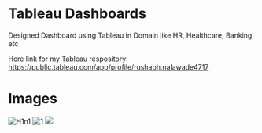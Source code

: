 
# Tableau Dashboards
Designed Dashboard using Tableau in Domain like HR, Healthcare, Banking, etc

Here link for my Tableau respository:
https://public.tableau.com/app/profile/rushabh.nalawade4717

# Images
![H1n1](https://user-images.githubusercontent.com/95271399/156520265-5217c9f0-73a6-4244-8721-34cc61b19710.PNG)
![1](https://user-images.githubusercontent.com/95271399/156520458-907ebe2b-7767-4c4b-af01-a281680e1dc8.PNG)
<img src= "https://user-images.githubusercontent.com/95271399/181922515-6d10443e-ed75-4193-86e7-40fd85ae0b86.png">
